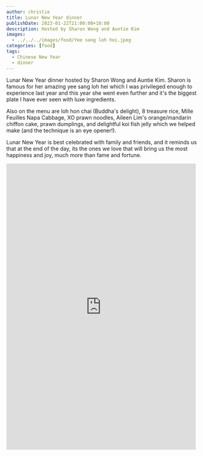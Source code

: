 ```yaml
---
author: christie
title: Lunar New Year dinner
publishDate: 2023-01-22T21:00:00+10:00
description: Hosted by Sharon Wong and Auntie Kim
images:
  - ../../../images/food/Yee sang loh hei.jpeg
categories: [food]
tags:
  - Chinese New Year
  - dinner
---
```


Lunar New Year dinner hosted by Sharon Wong and Auntie Kim. Sharon is famous for her amazing yee sang loh hei which I was privileged enough to experience last year and this year she went even further and it's the biggest plate I have ever seen with luxe ingredients.

Also on the menu are loh hon chai (Buddha's delight), 8 treasure rice, Mille Feuilles Napa Cabbage, XO prawn noodles, Aileen Lim's orange/mandarin chiffon cake, prawn dumplings, and delightful koi fish jelly which we helped make (and the technique is an eye opener!).

Lunar New Year is best celebrated with family and friends, and it reminds us that at the end of the day, its the ones we love that will bring us the most happiness and joy, much more than fame and fortune.

<iframe src="https://www.facebook.com/plugins/post.php?href=https%3A%2F%2Fwww.facebook.com%2Fchris1.tham%2Fposts%2Fpfbid02F5Dctq8uwy2EQZEDAxPA1ecvgRinhsAoBaXxYqsXPn9pUTuBLCTzGKMuYQ839P2Vl&show_text=true&width=500" width="500" height="755" style="border:none;overflow:hidden" scrolling="no" frameborder="0" allowfullscreen="true" allow="autoplay; clipboard-write; encrypted-media; picture-in-picture; web-share"></iframe>
